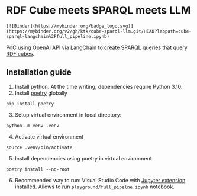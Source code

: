 # RDF Cube meets SPARQL meets LLM

```
[![Binder](https://mybinder.org/badge_logo.svg)](https://mybinder.org/v2/gh/ktk/cube-sparql-llm.git/HEAD?labpath=cube-sparql-langchain%2Ffull_pipeline.ipynb)
```

PoC using [OpenAI API](https://platform.openai.com/docs/introduction) via [LangChain](https://www.langchain.com/) to create SPARQL queries that query [RDF cubes](https://www.langchain.com/).

## Installation guide

1. Install python. At the time writing, dependencies require Python 3.10.
2. Install [poetry](https://python-poetry.org/) globally

```
pip install poetry
```

3. Setup virtual environment in local directory:

```
python -m venv .venv
```

4. Activate virtual environment

```
source .venv/bin/activate
```

5. Install dependencies using poetry in virtual environment

```
poetry install --no-root
```

6. Recommended way to run: Visual Studio Code with [Jupyter extension](https://code.visualstudio.com/docs/datascience/jupyter-notebooks) installed. Allows to run `playground/full_pipelne.ipynb` notebook.

